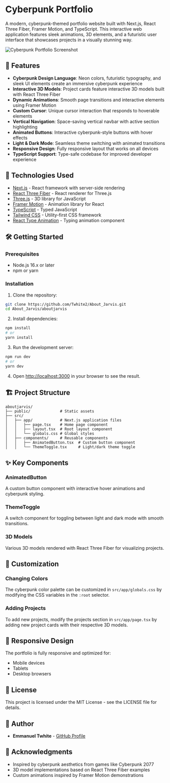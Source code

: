# Cyberpunk Portfolio

A modern, cyberpunk-themed portfolio website built with Next.js, React Three Fiber, Framer Motion, and TypeScript. This interactive web application features sleek animations, 3D elements, and a futuristic user interface that showcases projects in a visually stunning way.

![Cyberpunk Portfolio Screenshot](./aboutjarvis/public/portfolio-screenshot.jpg)

## 🌟 Features

- **Cyberpunk Design Language**: Neon colors, futuristic typography, and sleek UI elements create an immersive cyberpunk experience
- **Interactive 3D Models**: Project cards feature interactive 3D models built with React Three Fiber
- **Dynamic Animations**: Smooth page transitions and interactive elements using Framer Motion
- **Custom Cursor**: Unique cursor interaction that responds to hoverable elements
- **Vertical Navigation**: Space-saving vertical navbar with active section highlighting
- **Animated Buttons**: Interactive cyberpunk-style buttons with hover effects
- **Light & Dark Mode**: Seamless theme switching with animated transitions
- **Responsive Design**: Fully responsive layout that works on all devices
- **TypeScript Support**: Type-safe codebase for improved developer experience

## 🚀 Technologies Used

- [Next.js](https://nextjs.org/) - React framework with server-side rendering
- [React Three Fiber](https://github.com/pmndrs/react-three-fiber) - React renderer for Three.js
- [Three.js](https://threejs.org/) - 3D library for JavaScript
- [Framer Motion](https://www.framer.com/motion/) - Animation library for React
- [TypeScript](https://www.typescriptlang.org/) - Typed JavaScript
- [Tailwind CSS](https://tailwindcss.com/) - Utility-first CSS framework
- [React Type Animation](https://github.com/maxeth/react-type-animation) - Typing animation component

## 🛠️ Getting Started

### Prerequisites

- Node.js 16.x or later
- npm or yarn

### Installation

1. Clone the repository:
```bash
git clone https://github.com/Twhite2/About_Jarvis.git
cd About_Jarvis/aboutjarvis
```

2. Install dependencies:
```bash
npm install
# or
yarn install
```

3. Run the development server:
```bash
npm run dev
# or
yarn dev
```

4. Open [http://localhost:3000](http://localhost:3000) in your browser to see the result.

## 🏗️ Project Structure

```
aboutjarvis/
├── public/             # Static assets
├── src/
│   ├── app/            # Next.js application files
│   │   ├── page.tsx    # Home page component
│   │   ├── layout.tsx  # Root layout component
│   │   └── globals.css # Global styles
│   ├── components/     # Reusable components
│   │   ├── AnimatedButton.tsx  # Custom button component
│   │   └── ThemeToggle.tsx     # Light/dark theme toggle
```

## ✨ Key Components

### AnimatedButton
A custom button component with interactive hover animations and cyberpunk styling.

### ThemeToggle
A switch component for toggling between light and dark mode with smooth transitions.

### 3D Models
Various 3D models rendered with React Three Fiber for visualizing projects.

## 🔌 Customization

### Changing Colors
The cyberpunk color palette can be customized in `src/app/globals.css` by modifying the CSS variables in the `:root` selector.

### Adding Projects
To add new projects, modify the projects section in `src/app/page.tsx` by adding new project cards with their respective 3D models.

## 📱 Responsive Design

The portfolio is fully responsive and optimized for:
- Mobile devices
- Tablets
- Desktop browsers

## 📄 License

This project is licensed under the MIT License - see the LICENSE file for details.

## 👤 Author

- **Emmanuel Twhite** - [GitHub Profile](https://github.com/Twhite2)

## 🙏 Acknowledgments

- Inspired by cyberpunk aesthetics from games like Cyberpunk 2077
- 3D model implementations based on React Three Fiber examples
- Custom animations inspired by Framer Motion demonstrations
